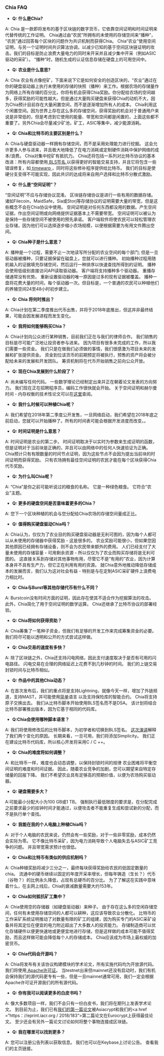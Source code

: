 ### Chia FAQ

+ <b>Q: 什么是Chia?</b>

A: Chia 是一款即将发布的基于区块链的数字货币，它依靠空间证明和时间证明来代替传统的工作证明。 Chia通过由“农民”所拥有的未使用的存储空间来“播种”， “农民”通过回答每个区块的问题作为共识机制而获得Chia。 Chia“农业”使用空间证明，与另一个证明时间共识算法协调，以减少已知的基于空间区块链证明的攻击。我们的目标是防止浪费大量电力的同时来开采并且减少集中开采（例如ASIC驱动的采矿）。 “播种”时，随机生成的认证信息存储在硬盘上的可用空间中。



+ <b>Q: 农业是什么意思?</b>

A: Chia 农业有点像挖矿，下面来说下它是如何安全的创造区块的，“农业”通过在你的硬盘驱动器上执行未使用的存储的快照（播种）来工作。根据农场的存储量作为网络上所有存储的百分比，你将有机会获得Chia奖励。你分配给农场的空间越多，获得奖励的可能性越大。但是通过大量购买硬盘来获得Chia的动机不大，因为Chia预计目前存在大量闲置空间，而不是逐渐增加所有人的成本。 Chia利用这个闲置空间。因为世界上存在这么多的存储空间，获得奖励的机会对于普通用户来说是非常低的，但是考虑到它使用的能量、带宽和空间都是闲置的，上面这些都不重要了。另外Chia会尽量减少矿池，矿工，ASIC等集中，减少能源消耗。



+ <b>Q: Chia和比特币的主要区别是什么？</b>

A: Chia与硬盘驱动器一样拥有存储空间，而不是采用处理能力进行挖掘。 这会允许更多人参与进来，并且极大地降低了在电力消耗或定制硬件消耗中保护网络的成本/浪费。 Chia对集中挖矿有抵抗力。 Chia还将包括一系列对比特币协议的基本改进：所有内容都使用<a href="https://en.wikipedia.org/wiki/Boneh%E2%80%93Lynn%E2%80%93Shacham"> BLS签名 </a>以获得更好的智能交易支持，并且它将包含一些错误修复，如<a href =“https://bitcoin.stackexchange.com/questions/20597/where-exactly-is-the-off-by-one-difficulty-bug“> timewarp </a>，同时将这些修补程序提供给比特币。 我们的目标是使硬分支变得不可能实现，因此共识的达成将来自用户选择和比特币分散式激励。



+ <b>Q: 什么是“空间证明”？</b>

“空间证明”不应与存储协议混淆。 区块链存储协议是进行一些有用的数据存储。 诸如Filecoin，MaidSafe，Sia或Storj等存储协议的证明需要大量的带宽，但是这些概念不会在Chia协议中使用。 空间证明是对任何东西都没用的数据。产生空间证据，作出空间证明或向网络提供证据基本上不需要带宽。 空间证明可以被认为是保持一些存储空间不被使用的预先承诺。 客户端软件将使农民可以轻松管理农业存储，因为他们可以选择逐步缩小农场规模，以便根据需要为有用文件腾出空间。



+ <b>Q: Chia种子是什么意思？</b>

A: 播种是一个过程，需要不止一次地读写所分配的农业空间的每个部门; 但是一旦驱动器被播种，只要证据保留在磁盘上，您就可以进行播种。 初始播种过程用随机输入的证据填充存储空间，然后运行一种排序以快速查找所得到的证明。 播种会使用低级别直接访问API读取驱动器。 客户端将支持播种多个驱动器。 重播存储通常没有优势。 重新设置驱动器的唯一原因是过多的现有证据被覆盖。 播种一盘将花费大量的时间，每个驱动器一次。但目标是，一个普通的农民可以种植他们的养殖空间24至48小时初步建立。


+ <b>Q: Chia 将何时推出？</b>

A: Chia计划在第二季度推出代币出售，并将于2018年底推出，但这并非最终结果，可能会因发展进程而发生变化。



+ <b>Q: 我将如何能够购买Chia？</b>

A: Chia计划向公众进行某种销售，目前我们正在与我们的律师合作。 我们销售的目标是尽可能广泛地让投资者参与进来。  因为项目有很多未完成的工作，所以我们需要一些资金。 我们只是在做我们必须做的事情，我们很感激为项目未来的发展和扩张提供资金。 资金到位该货币的前期预定将被执行，预售的资产将会被分配给未来的发展和开发团队。 筹资机制将在代币开始销售之前向公众开放。



+ <b>Q: 现在Chia发展到什么阶段了？</b>

A: 尚未编写任何代码。 一些数学理论已经制定出来并正在朝着论文发表的方向努力。 我们现在正在招聘程序员，编码工作很快就会开始。 关于空间证明和赫尔曼时间 - 内存权衡的技术性论文可以在<a href="https://eprint.iacr.org/2017/893">这里</a>查阅。



+ <b>Q: 我什么时候可以种植Chia呢？</b>

A: 我们希望在2018年第二季度公开发售，一旦网络启动，我们希望在2018年底之前启动，您就可以开始播种了。所有的时间表可能会根据开发进度而改变。。



+ <b>Q: 时间证明是什么意思？</b>

A: 时间证明是农业的第二步。 时间证明取决于以实时为参数来生成证明的函数，但是证明对于当前块是正确的，并且可以由网络中的任何人快速验证为正确。 Chia预计只有有限数量的时间节点证明，因为这些节点不会因为提出当前块的时间证明而获得奖励。 只有农场拥有最佳空间证明的农民才能在每个区块获得Chia代币奖励。



+ <b>Q: 为什么叫Chia呢？</b>

A: “Chia”是你之前可能听说过的粮食的名称。 它是一种绿色粮食。 它符合“农业”主题。



+ <b>Q: 更多的硬盘空间是否意味着更多的Chia？</b>

A: 您下一个区块种植的机会与您分配给Chia农场的存储空间量成正比。



+ <b>Q: 值得购买硬盘驱动Chia吗？</b>

A: Chia认为，仅仅为了农业目的购买硬盘驱动器是无利可图的，因为每个人都可以从未使用的存储器中获得奖励 - 这是很多的。 农业奖励可能很小，但如果您因其他原因已经拥有存储设备，则不会为农民带来额外的费用。 人们已经支付了大量未使用的存储容量 - 可用剩余资源 - 所以仅仅为了农业而购买存储将是无利可图的。 这直接关系到存储对其他事物有用，尽管它不是“有用的”农业，因为计算本身并不具有生产力，但它正在利用有用的资源。 就Chia意外地推动降低存储成本的发展而言，我们认为这对社会有益 - 特别是与在定制ASIC采矿硬件上浪费电力相比时。



+ <b>Q: Chia与Burst等其他存储代币有什么不同？</b>

A: Burstcoin没有时间方面的证明，因此存在使其不适合作为挖掘算法的攻击。 此外，Chia简化了用于空间证明的数学运算。 Chia还继承了比特币协议的部署经验。


+ <b>Q: Chia将如何获得资助？</b>

A: Chia筹集了一笔种子资金，但我们有足够的开发工作来完成筹集资金的必要。 我们将尽可能以透明和公开的方式尝试这样做。



+ <b>Q: Chia交易的速度有多快？</b>

A: 除了区块链之外，Chia还支持闪电网络，因此支付速度取决于是否有可用的闪电路径。 闪电交易在合理的网络延迟上花费不到几秒钟的时间。 我们的上链交易封锁时间与比特币相似。



+ <b>Q: 作品中的其他Chia动态？</b>

A: 在首次发布后，我们的重点将是支持Lightning，就像今天一样，增加了外链频道，支持MAST，并可能使用<a href="https://blockstream.com/simplicity.pdf">简单</a>语言 以及支持保险库的智能合约。 Chia将支持原子交换出去。 我们从比特币脚本开始使用BLS签名而不是DSA。 该计划将结合比特币部署推出版本，因为它基于相同的代码库。



+ <b>Q:Chia会使用哪种脚本语言？</b>

A: 我们将使用修改后的比特币脚本，为初学者和切换到BLS签名。 <a href="https://www.youtube.com/watch?v=Og52VDU-pjc">这次演讲</a>解释了我们两个变化的原因。 长期来看，一旦可用，我们将添加Simplicity。 我们正在建设比特币代码库，所以核心开发将采用C / C ++。



+ <b>Q: Chia的难度将如何调整？</b>

A: 和比特币一样，难度也会动态调整，以保持封锁时间的规律 农业困难将平衡空间证明的难度和时间证据。 因此，随着农业竞争的加剧，您可以期望来自特定存储量的回报下降。 我们不希望农业具有足够高的预期价值，以便为农场购买驱动器。



+ <b>Q: 硬盘需要多大？</b>

A:可能最小分配大小为100 GB或1 TB。 强制执行最低限度的要求是，在分配完成之前要求最少的挂钟时间才能通过，以便攻击者不能重复生成和尝试新的分配，而不是执行单个查找。



+ <b>Q: 我能在我的个人电脑上种植Chia吗？</b>

A: 对于个人电脑的农民来说，仍然会有一些奖励，对于一些非零奖励，成本仍然会实际为零。 它不像比特币采矿，因为电力消耗导致个人电脑失去与ASIC矿工竞争的问题。 并且带宽需求预计也很低。


+ <b>Q: Chia和比特币有类似的供应机制吗？</b>

A: Chia种植奖励将减少三分之一，最终每块获得奖励给农民的低固定数量的chia。 流通中的硬币继续以固定的年度开采率增长，但每年铸造（生长？）代币（谷物？）的比例永久降低，占现有总硬币的百分比。 为了了解这在实践中意味着什么，在主网上线后，Chia的衰减数量需要大约153年。



+ <b>Q: Chia如何抵抗矿工集中？</b>

A: Chia使用空的存储器（如硬盘驱动器）来种子。 由于存在这么多的空闲存储空间，任何有未使用存储空间的人都可以耕种，这应该导致农业分散化。 比特币的工作采矿系统证明推动了对数量有限的矿工的组建，因为购买专门的ASIC采矿设备并将其定位在便宜的电力附近超出了大多数人的投资能力。 存储制造商可以优化存储硬件以便更快速地或更便宜地进行存储，但是这样做的成本可能不值得奖励，而且这样做可能会降低每个人的存储成本。 Chia应该成为市场上最权威的加密货币。



+ <b>Q: Chia代码会开源吗？</b>

A: Chia将发布有关该协议构建模块的学术论文，所有实施代码均为开放源代码。 我们将使用<a href="https://www.apache.org/licenses/LICENSE-2.0"> Apache许可证</a>。 当testnet出来但mainnet还没有启动时，我们有机会保持我们的源代码更专有一些，但是一旦mainnet通常可用，我们一定会根据Apache许可证开源我们的所有源代码。



+ <b>Q: 你有我可以阅读更多的白皮书吗？</b>

A: 像大多数项目一样，我们不会只有一份白皮书，我们将在期刊上发表学术论文。 到目前为止，我们已有<a href="https://eprint.iacr.org/2017/893">我们的第一篇论文</a>被Asiacrypt和我们的<a href =“https：//eprint.iacr.org / 2018/183“>第二篇论文</a>在Eurocrypt上获得最佳论文。 至少还会有另外一篇论文讨论如何将整个事物连接成区块链。



+ <b>Q: 我在哪里可以找到更多？</b>

A: 您可以注册公告列表以获取信息。 我们也可以在Keybase上讨论公告。 查看我们的主页链接。


